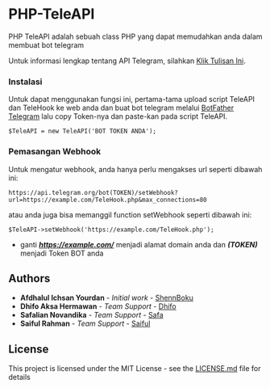 # PHP-TeleAPI

PHP TeleAPI adalah sebuah class PHP yang dapat memudahkan anda dalam membuat bot telegram

Untuk informasi lengkap tentang API Telegram, silahkan [Klik Tulisan Ini](https://core.telegram.org/bots/api).

### Instalasi

Untuk dapat menggunakan fungsi ini, pertama-tama upload script TeleAPI dan TeleHook ke web anda dan buat bot telegram melalui [BotFather Telegram](https://t.me/BotFather) lalu copy Token-nya dan paste-kan pada script TeleAPI.
```
$TeleAPI = new TeleAPI('BOT TOKEN ANDA');
```

### Pemasangan Webhook

Untuk mengatur webhook, anda hanya perlu mengakses url seperti dibawah ini:
```
https://api.telegram.org/bot(TOKEN)/setWebhook?url=https://example.com/TeleHook.php&max_connections=80
```
atau anda juga bisa memanggil function setWebhook seperti dibawah ini:
```
$TeleAPI->setWebhook('https://example.com/TeleHook.php');
```
* ganti **_https://example.com/_** menjadi alamat domain anda dan **_(TOKEN)_** menjadi Token BOT anda

## Authors

* **Afdhalul Ichsan Yourdan** - *Initial work* - [ShennBoku](https://github.com/ShennBoku)
* **Dhifo Aksa Hermawan** - *Team Support* - [Dhifo](https://www.facebook.com/dhifoaksa)
* **Safalian Novandika** - *Team Support* - [Safa](https://www.facebook.com/safalian.novandika)
* **Saiful Rahman** - *Team Support* - [Saiful](https://www.facebook.com/saifulrhmn02)

## License

This project is licensed under the MIT License - see the [LICENSE.md](LICENSE.md) file for details
